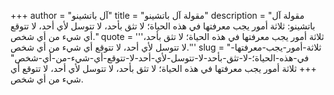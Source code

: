 +++
author = "آل باتشينو"
title = "مقولة آل باتشينو"
description = "مقولة آل باتشينو: ثلاثة أمور يجب معرفتها في هذه الحياة؛ لا تثق بأحد، لا تتوسل لأي أحد، لا تتوقع أي شيء من أي شخص."
quote = '''ثلاثة أمور يجب معرفتها في هذه الحياة؛ لا تثق بأحد، لا تتوسل لأي أحد، لا تتوقع أي شيء من أي شخص.'''
slug = "ثلاثة-أمور-يجب-معرفتها-في-هذه-الحياة؛-لا-تثق-بأحد-لا-تتوسل-لأي-أحد-لا-تتوقع-أي-شيء-من-أي-شخص"
+++
ثلاثة أمور يجب معرفتها في هذه الحياة؛ لا تثق بأحد، لا تتوسل لأي أحد، لا تتوقع أي شيء من أي شخص.
